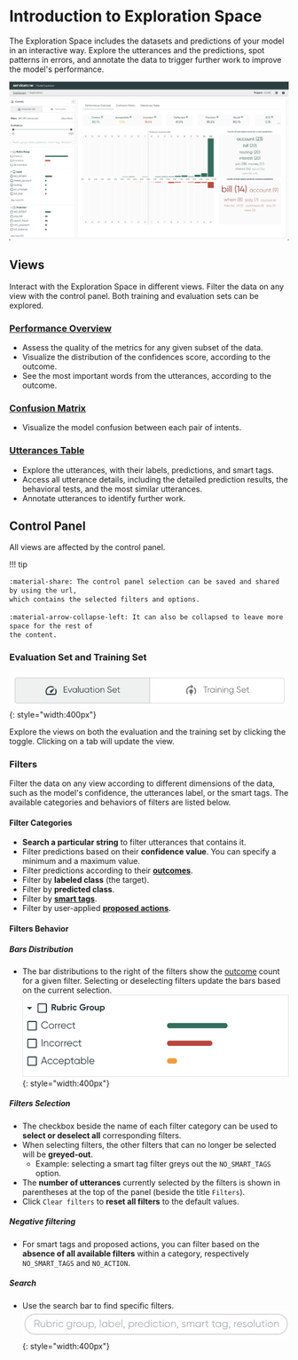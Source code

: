 # Introduction to Exploration Space

The Exploration Space includes the datasets and predictions of your model in an interactive way.
Explore the utterances and the predictions, spot patterns in errors, and annotate the data to
trigger further work to improve the model's performance.

![Screenshot](../../_static/images/exploration-space/performance-overview.png)

## Views

Interact with the Exploration Space in different views. Filter the data on any view with the control
panel. Both training and evaluation sets can be explored.

### [Performance Overview](performance-overview.md)

* Assess the quality of the metrics for any given subset of the data.
* Visualize the distribution of the confidences score, according to the outcome.
* See the most important words from the utterances, according to the outcome.

### [Confusion Matrix](confusion-matrix.md)

* Visualize the model confusion between each pair of intents.

### [Utterances Table](utterances-table.md)

* Explore the utterances, with their labels, predictions, and smart tags.
* Access all utterance details, including the detailed prediction results, the behavioral tests, and
  the most similar utterances.
* Annotate utterances to identify further work.

## Control Panel

All views are affected by the control panel.

!!! tip

    :material-share: The control panel selection can be saved and shared by using the url,
    which contains the selected filters and options.

    :material-arrow-collapse-left: It can also be collapsed to leave more space for the rest of
    the content.

### Evaluation Set and Training Set

![Screenshot](../../_static/images/control-panel/train-eval-toggle.png){: style="width:400px"}

Explore the views on both the evaluation and the training set by clicking the toggle. Clicking on a
tab will update the view.

### Filters

Filter the data on any view according to different dimensions of the data, such as the model's
confidence, the utterances label, or the smart tags. The available categories and behaviors of
filters are listed below.

#### Filter Categories

* **Search a particular string** to filter utterances that contains it.
* Filter predictions based on their **confidence value**. You can specify a minimum and a maximum
  value.
* Filter predictions according to their [**outcomes**](../../key-concepts/outcomes.md).
* Filter by **labeled class** (the target).
* Filter by **predicted class**.
* Filter by [**smart tags**](../../key-concepts/smart-tags.md).
* Filter by user-applied [**proposed actions**](../../key-concepts/proposed-actions.md).

#### Filters Behavior

##### Bars Distribution

* The bar distributions to the right of the filters show
  the [outcome](../../key-concepts/outcomes.md) count for a given filter. Selecting or deselecting
  filters update the bars based on the current selection.
  ![Screenshot](../../_static/images/control-panel/bar-distribution.png){: style="width:400px"}

##### Filters Selection

* The checkbox beside the name of each filter category can be used to **select or deselect all**
  corresponding filters.
* When selecting filters, the other filters that can no longer be selected will be **greyed-out**.
    * Example: selecting a smart tag filter greys out the `NO_SMART_TAGS` option.
* The **number of utterances** currently selected by the filters is shown in parentheses at the top
  of the panel (beside the title `Filters`).
* Click `Clear filters` to **reset all filters** to the default values.

##### Negative filtering

* For smart tags and proposed actions, you can filter based on the **absence of all available
  filters** within a category, respectively `NO_SMART_TAGS` and `NO_ACTION`.

##### Search

* Use the search bar to find specific filters.
  ![Screenshot](../../_static/images/control-panel/filter-search.png){: style="width:400px"}
